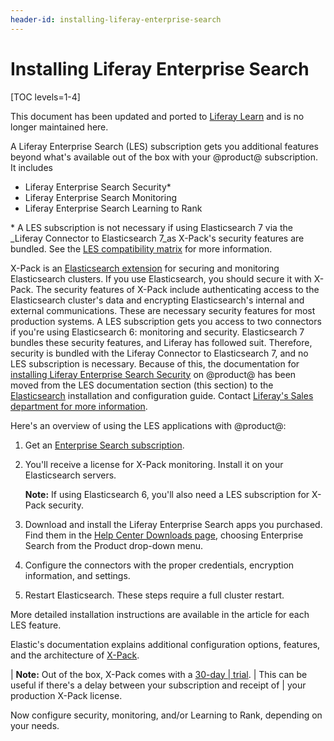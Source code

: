 ```yaml
---
header-id: installing-liferay-enterprise-search
---
```


# Installing Liferay Enterprise Search

[TOC levels=1-4]

<aside class="alert alert-info">
  <span class="wysiwyg-color-blue120">This document has been updated and ported to <a href="https://learn.liferay.com/dxp/latest/en/using-search/liferay_enterprise_search.html">Liferay Learn</a> and is no longer maintained here.</span>
</aside>

A Liferay Enterprise Search (LES) subscription gets you additional features
beyond what's available out of the box with your @product@ subscription. It
includes

- Liferay Enterprise Search Security\*
- Liferay Enterprise Search Monitoring
- Liferay Enterprise Search Learning to Rank

\* A LES subscription is not necessary if using Elasticsearch 7 via the _Liferay Connector to
    Elasticsearch 7_as X-Pack's security features are bundled. See the [LES
    compatibility matrix](https://help.liferay.com/hc/en-us/articles/360016511651#Liferay-Enterprise-Search)
    for more information.

X-Pack is an 
[Elasticsearch extension](https://www.elastic.co/guide/en/elasticsearch/reference/7.x/setup-xpack.html)
for securing and monitoring Elasticsearch clusters. If you use Elasticsearch,
you should secure it with X-Pack. The security features of X-Pack include
authenticating access to the Elasticsearch cluster's data and encrypting
Elasticsearch's internal and external communications. These are necessary
security features for most production systems. A LES subscription gets you
access to two connectors if you're using Elasticsearch 6: monitoring and
security. Elasticsearch 7 bundles these security features, and Liferay has
followed suit. Therefore, security is bundled with the Liferay Connector
to Elasticsearch 7, and no LES subscription is necessary. Because of this, the
documentation for
[installing Liferay Enterprise Search Security](/docs/7-2/deploy/-/knowledge_base/d/installing-liferay-enterprise-search-security) 
on @product@ has been moved from the LES documentation section (this section) to
the
[Elasticsearch](/docs/7-2/deploy/-/knowledge_base/d/elasticsearch) 
installation and configuration guide. Contact
[Liferay's Sales department for more information](https://www.liferay.com/contact-us#contact-sales).

Here's an overview of using the LES applications with @product@:

1.  Get an [Enterprise Search subscription](https://help.liferay.com/hc/en-us/articles/360014400932).

2.  You'll receive a license for X-Pack monitoring. Install it on your
    Elasticsearch servers.

    **Note:** If using Elasticsearch 6, you'll also need a LES subscription for
    X-Pack security.

3.  Download and install the Liferay Enterprise Search apps you purchased. Find
    them in the [Help Center Downloads
    page](https://customer.liferay.com/en/downloads), choosing Enterprise Search
    from the Product drop-down menu.

4.  Configure the connectors with the proper credentials, encryption
    information, and settings.

5.  Restart Elasticsearch. These steps require a full cluster restart.

More detailed installation instructions are available in the article for each
LES feature.

Elastic's documentation explains additional configuration options, features,
and the architecture of
[X-Pack](https://www.elastic.co/guide/en/elasticsearch/reference/7.x/configuring-security.html). 

| **Note:** Out of the box, X-Pack comes with a [30-day
| trial](https://www.elastic.co/guide/en/elasticsearch/reference/7.x/start-trial.html).
| This can be useful if there's a delay between your subscription and receipt of
| your production X-Pack license.

Now configure security, monitoring, and/or Learning to Rank, depending on your
needs.
